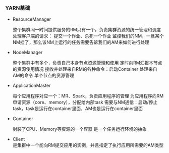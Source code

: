 ### YARN基础

* ResourceManager
 
	整个集群同一时间提供服务的RM只有一个，负责集群资源的统一管理和调度
	处理客户端的请求： 提交一个作业、杀死一个作业
	监控我们的NM，一旦某个NM挂了，那么该NM上运行的任务需要告诉我们的AM来如何进行处理

* NodeManager 
 
	整个集群中有多个，负责自己本身节点资源管理和使用
	定时向RM汇报本节点的资源使用情况
	接收并处理来自RM的各种命令：启动Container
	处理来自AM的命令
	单个节点的资源管理

* ApplicationMaster
 
	每个应用程序对应一个：MR、Spark，负责应用程序的管理
	为应用程序向RM申请资源（core、memory），分配给内部task
	需要与NM通信：启动/停止task，task是运行在container里面，AM也是运行在container里面

* Container

	封装了CPU、Memory等资源的一个容器
	是一个任务运行环境的抽象
	
* Client	
 	是集群中一个能向RM提交应用的实例，并且指定了执行应用所需要的AM类型
